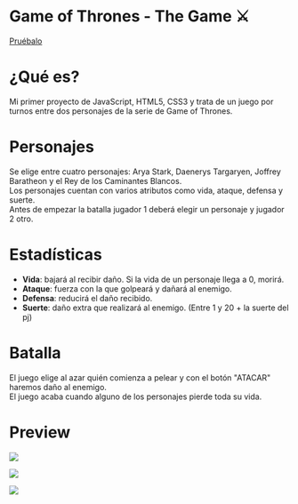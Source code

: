 # Game of Thrones - The Game ⚔
[Pruébalo](https://rosasabater.github.io/Juego-de-lucha/)



# ¿Qué es?
Mi primer proyecto de JavaScript, HTML5, CSS3 y trata de un juego por turnos entre dos personajes de la serie de Game of Thrones.

# Personajes
Se elige entre cuatro personajes: Arya Stark, Daenerys Targaryen, Joffrey Baratheon y el Rey de los Caminantes Blancos.</br>
Los personajes cuentan con varios atributos como vida, ataque, defensa y suerte.</br>
Antes de empezar la batalla jugador 1 deberá elegir un personaje y jugador 2 otro.

# Estadísticas
- **Vida**: bajará al recibir daño. Si la vida de un personaje llega a 0, morirá.
- **Ataque**: fuerza con la que golpeará y dañará al enemigo.
- **Defensa**: reducirá el daño recibido.
- **Suerte**: daño extra que realizará al enemigo. (Entre 1 y 20 + la suerte del pj)

# Batalla
El juego elige al azar quién comienza a pelear y con el botón "ATACAR" haremos daño al enemigo.</br>
El juego acaba cuando alguno de los personajes pierde toda su vida.

# Preview
![](https://gyazo.com/42c5ad48687cf20edc739099accfe364)

![](https://gyazo.com/0a5819cf5297b810483c07c3ff3f12ce)

![](https://gyazo.com/653acd25737997a8e796d18207692a8f)
